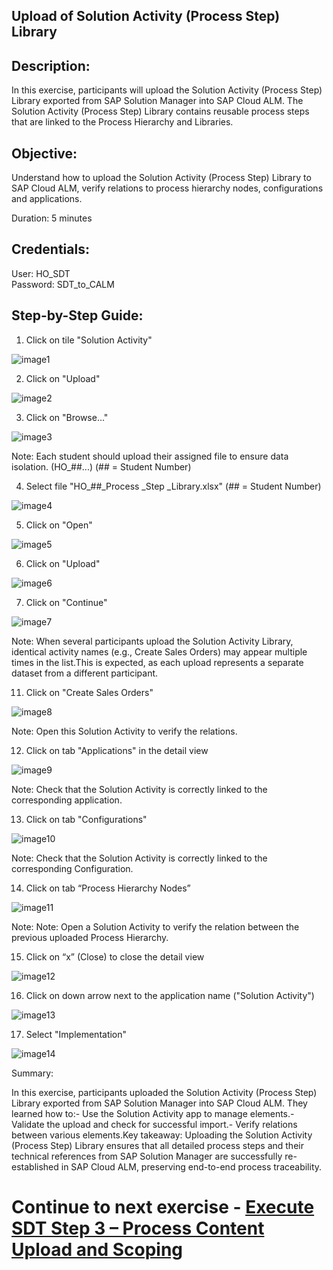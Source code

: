 ## Upload of Solution Activity (Process Step) Library

## Description:

In this exercise, participants will upload the Solution Activity (Process Step) Library exported from SAP Solution Manager into SAP Cloud ALM. The Solution Activity (Process Step) Library contains reusable process steps that are linked to the Process Hierarchy and Libraries.

## Objective:

Understand how to upload the Solution Activity (Process Step) Library to SAP Cloud ALM, verify relations to process hierarchy nodes, configurations and applications.

Duration:  5 minutes

## Credentials:

User: HO_SDT<br>
Password: SDT_to_CALM

## Step-by-Step Guide:

1. Click on tile "Solution Activity"

![image1](Images/image1.png)

2. Click on "Upload"

![image2](Images/image2.png)

3. Click on "Browse…"

![image3](Images/image3.png)

Note: Each student should upload their assigned file to ensure data isolation. (HO\_##...) (## = Student Number)

4. Select file "HO\_##\_Process \_Step \_Library.xlsx" (## = Student Number)

![image4](Images/image4.png)

5. Click on "Open"

![image5](Images/image5.png)

6. Click on "Upload"

![image6](Images/image6.png)

7. Click on "Continue"

![image7](Images/image7.png)

Note: When several participants upload the Solution Activity Library, identical activity names (e.g., Create Sales Orders) may appear multiple times in the list.This is expected, as each upload represents a separate dataset from a different participant.

11. Click on "Create Sales Orders"

![image8](Images/image8.png)

Note: Open this Solution Activity to verify the relations.

12. Click on tab "Applications" in the detail view

![image9](Images/image9.png)

Note: Check that the Solution Activity is correctly linked to the corresponding application.

13. Click on tab "Configurations"

![image10](Images/image10.png)

Note: Check that the Solution Activity is correctly linked to the corresponding Configuration.

14. Click on tab “Process Hierarchy Nodes”

![image11](Images/image11.png)

Note: Note: Open a Solution Activity to verify the relation between the previous uploaded Process Hierarchy.

15. Click on “x” (Close) to close the detail view

![image12](Images/image12.png)

16. Click on down arrow next to the application name ("Solution Activity")

![image13](Images/image13.png)

17. Select "Implementation"

![image14](Images/image14.png)

Summary:

In this exercise, participants uploaded the Solution Activity (Process Step) Library exported from SAP Solution Manager into SAP Cloud ALM. They learned how to:- Use the Solution Activity app to manage elements.- Validate the upload and check for successful import.- Verify relations between various elements.Key takeaway: Uploading the Solution Activity (Process Step) Library ensures that all detailed process steps and their technical references from SAP Solution Manager are successfully re-established in SAP Cloud ALM, preserving end-to-end process traceability.

# Continue to next exercise - [Execute SDT Step 3 – Process Content Upload and Scoping](../SDT_STEP3/SDT_STEP3.md)
